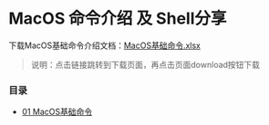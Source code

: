 # MacOS 命令介绍 及 Shell分享

下载MacOS基础命令介绍文档：[MacOS基础命令.xlsx](https://github.com/zimingwz/macos_command/blob/master/01_command_base/MacOS%E5%9F%BA%E7%A1%80%E5%91%BD%E4%BB%A4.xlsx)
> 说明：点击链接跳转到下载页面，再点击页面download按钮下载

### 目录

* [01 MacOS基础命令](https://github.com/zimingwz/macos_command/tree/master/01_command_base)
